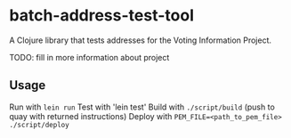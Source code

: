 # batch-address-test-tool

A Clojure library that tests addresses for the Voting Information Project.

TODO: fill in more information about project

## Usage

Run with `lein run`
Test with 'lein test'
Build with `./script/build` (push to quay with returned instructions)
Deploy with `PEM_FILE=<path_to_pem_file> ./script/deploy`
